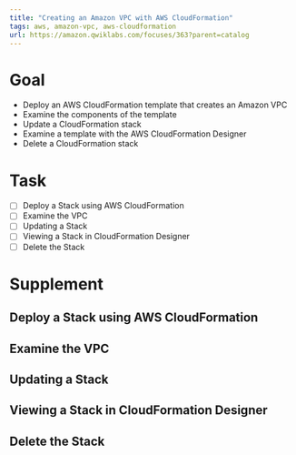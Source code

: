 ```yaml
---
title: "Creating an Amazon VPC with AWS CloudFormation"
tags: aws, amazon-vpc, aws-cloudformation
url: https://amazon.qwiklabs.com/focuses/363?parent=catalog
---
```


# Goal
- Deploy an AWS CloudFormation template that creates an Amazon VPC
- Examine the components of the template
- Update a CloudFormation stack
- Examine a template with the AWS CloudFormation Designer
- Delete a CloudFormation stack

# Task
- [ ] Deploy a Stack using AWS CloudFormation
- [ ] Examine the VPC
- [ ] Updating a Stack
- [ ] Viewing a Stack in CloudFormation Designer
- [ ] Delete the Stack

# Supplement
## Deploy a Stack using AWS CloudFormation
## Examine the VPC
## Updating a Stack
## Viewing a Stack in CloudFormation Designer
## Delete the Stack
